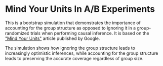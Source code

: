 # Mind Your Units In A/B Experiments

This is a bootstrap simulation that demonstrates the importance of accounting for the group structure as opposed to ignoring it in a group-randomized trials when performing causal inference. It is based on the ["Mind Your Units"](https://www.unofficialgoogledatascience.com/2016/08/mind-your-units.html) article published by Google. 

The simulation shows how ignoring the group structure leads to increasingly optimistic inferences, while accounting for the group structure leads to preserving the accurate coverage regardless of group size.
